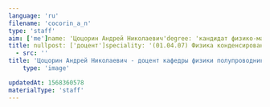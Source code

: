 ```yaml
---
language: 'ru'
filename: 'cocorin_a_n'
type: 'staff'
aim: ['me']name: 'Цоцорин Андрей Николаевич'degree: 'кандидат физико-математических наук'
title: nullpost: ['доцент']speciality: '(01.04.07) Физика конденсированного состояния'contacts: []avatar:
  - src: ''
title: 'Цоцорин Андрей Николаевич - доцент кафедры физики полупроводников и микроэлектроники'
    type: 'image'

updatedAt: 1568360578
materialType: 'staff'
---
```



